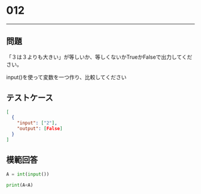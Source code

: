 # 012

---

## 問題

「３は３よりも大きい」が等しいか、等しくないかTrueかFalseで出力してください。

input()を使って変数を一つ作り、比較してください

## テストケース

```json
[
  {
    "input": ["2"],
    "output": [False]
  }
]
```

## 模範回答

```python
A = int(input())

print(A<A)
```
